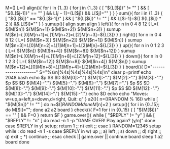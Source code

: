M=()
L=()
align(){
for i in {1..3}
{
for j in {1..3}
{
[ "${L[$j]}" != "" ] && [ "${L[$j-1]}" == "" ] && L[$j-1]=${L[$j]} && L[$j]=""
}
}
}
sum(){
for i in {1..3}
{
[ "${L[$i]}" == "${L[$i-1]}" ] && [ "${L[$i]}" != "" ] && L[$i-1]=$(( ${L[$i]} * 2 )) && L[$i]=""
}
}
sumup(){
align
sum
align
}
left(){
for n in 0 4 8 12
{
L=( ${M[$n]} ${M[$n+1]} ${M[$n+2]} ${M[$n+3]} )
sumup
M[$n]=${L[0]}
M[$n+1]=${L[1]}
M[$n+2]=${L[2]}
M[$n+3]=${L[3]}
}
}
right(){
for n in 0 4 8 12
{
L=( ${M[$n+3]} ${M[$n+2]} ${M[$n+1]} ${M[$n]} )
sumup
M[$n+3]=${L[0]}
M[$n+2]=${L[1]}
M[$n+1]=${L[2]}
M[$n]=${L[3]}
}
}
up(){
for n in 0 1 2 3
{
L=( ${M[$n]} ${M[$n+4]} ${M[$n+8]} ${M[$n+12]} )
sumup
M[$n]=${L[0]}
M[$n+4]=${L[1]}
M[$n+8]=${L[2]}
M[$n+12]=${L[3]}
}
}
down(){
for n in 0 1 2 3
{
L=( ${M[$n+12]} ${M[$n+8]} ${M[$n+4]} ${M[$n]} )
sumup
M[$n+12]=${L[0]}
M[$n+8]=${L[1]}
M[$n+4]=${L[2]}
M[$n]=${L[3]}
}
}
board(){
D="---------------------"
S="%s\n|%4s|%4s|%4s|%4s|\n"
clear
p=printf
echo 2048.bash
echo
$p $S $D ${M[0]:-"."} ${M[1]:-"."} ${M[2]:-"."} ${M[3]:-"."}
$p $S $D ${M[4]:-"."} ${M[5]:-"."} ${M[6]:-"."} ${M[7]:-"."}
$p $S $D ${M[8]:-"."} ${M[9]:-"."} ${M[10]:-"."} ${M[11]:-"."}
$p $S $D ${M[12]:-"."} ${M[13]:-"."} ${M[14]:-"."} ${M[15]:-"."}
echo $D
echo
echo "Moves: w=up,a=left,s=down,d=right, Quit: q"
}
a2(){
n=$(($RANDOM % 16))
while [ "${M[$n]}" != "" ]
do
n=$(($RANDOM % 16))
done
M[$n]=2
}
setup(){
for i in {0..15}; do M[$i]=""; done
a2
a2
board
}
check(){
F=1
for i in {0..15}
{
[ "${M[$i]}" == "" ] && F=0
}
return $F
}
game.over(){
while [ "$REPLY" != "y" ] && [ "$REPLY" != "n" ]
do
read -n 1 -p "GAME OVER! Play again? (y/n)"
done
case $REPLY in
y) setup; return 1 ;;
n) exit ;;
esac
}
RANDOM=12345
setup
while :
do
read -n 1 -s
case $REPLY in
w) up ;;
a) left ;;
s) down ;;
d) right ;;
q) exit ;;
*) continue ;;
esac
check || game.over || continue
board
sleep 1
a2
board
done
